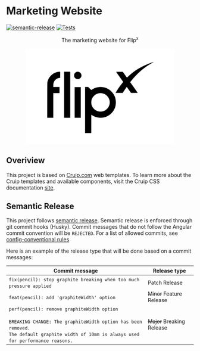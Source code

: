 # Marketing Website
[![semantic-release](https://img.shields.io/badge/%20%20%F0%9F%93%A6%F0%9F%9A%80-semantic--release-e10079.svg)](https://github.com/semantic-release/semantic-release)
[![Tests](https://github.com/flipx-io/marketing-website/actions/workflows/test.yaml/badge.svg)](https://github.com/flipx-io/marketing-website/actions/workflows/test.yaml)

<p align="center">The marketing website for Flip<sup>x</sup></p>

<p align="center">
<img src="/static/img/logo_full.svg" alt="drawing" width="400"/>
</p>

## Overiview

This project is based on [Cruip.com](https://cruip.com/) web templates. To learn more about the Cruip templates and available components, visit the Cruip CSS documentation [site](https://cruip.com/docs/react-templates/).

## Semantic Release
This project follows [semantic release](https://github.com/semantic-release/semantic-release).  Semantic release is enforced through git commit hooks (Husky). Commit messages that do not follow the Angular commit convention will be `REJECTED`. For a list of allowed commits, see [config-conventional rules](https://github.com/conventional-changelog/commitlint/tree/master/@commitlint/config-conventional)

Here is an example of the release type that will be done based on a commit messages:

| Commit message                                                                                                                                                                                   | Release type               |
|--------------------------------------------------------------------------------------------------------------------------------------------------------------------------------------------------|----------------------------|
| `fix(pencil): stop graphite breaking when too much pressure applied`                                                                                                                             | Patch Release              |
| `feat(pencil): add 'graphiteWidth' option`                                                                                                                                                       | ~~Minor~~ Feature Release  |
| `perf(pencil): remove graphiteWidth option`<br><br>`BREAKING CHANGE: The graphiteWidth option has been removed.`<br>`The default graphite width of 10mm is always used for performance reasons.` | ~~Major~~ Breaking Release |
